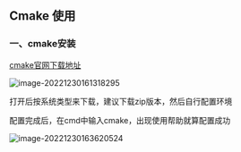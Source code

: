 ## Cmake 使用

### 一、cmake安装

[cmake官网下载地址](https://cmake.org/download/)

![image-20221230161318295](https://img2023.cnblogs.com/blog/2213660/202212/2213660-20221230161318483-1687960796.png)

打开后按系统类型来下载，建议下载zip版本，然后自行配置环境

配置完成后，在cmd中输入cmake，出现使用帮助就算配置成功

![image-20221230163620524](https://img2023.cnblogs.com/blog/2213660/202212/2213660-20221230163621084-765799874.png)

